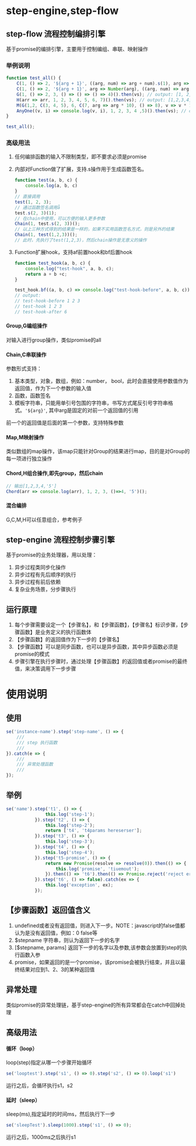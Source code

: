 # step-engine,step-flow

## step-flow 流程控制编排引擎

基于promise的编排引擎，主要用于控制编组、串联、映射操作

### 举例说明

```javascript
function test_all() {
    C(1, () => 2, '${arg + 1}', ((arg, num) => arg + num).s(1), arg => arg)().then(vs); // output: 31
    C(1, () => 2, '${arg + 1}', arg => Number(arg), ((arg, num) => arg + num).s(1), arg => arg)().then(vs); // output: 4
    G(1, () => 2, 3, () => () => () => 4)().then(vs); // output: [1, 2, 3, 4]
    H(arr => arr, 1, 2, 3, 4, 5, 6, 7)().then(vs); // output: [1,2,3,4,5,6,7]
    M(G(1,2, C(3, 4, 5), 6, C(7, arg => arg * 10), () => 8), v => v * 10)().then(vs); // output: [10, 20, 50, 60, 700, 80]
    AnyOne((v, i) => console.log(v, i), 1, 2, 3, 4 ,5)().then(vs); // output: [undefined, undefined, undefined, undefined, undefined]
}

test_all();
```

### 高级用法

1. 任何编排函数的输入不限制类型，即不要求必须是promise
2. 内部对Function做了扩展，支持.s操作用于生成函数签名。

    ```javascript
    function test(a, b, c) {
        console.log(a, b, c)
    }
    // 直接调用
    test(1, 2, 3);
    // 通过函数签名调用å
    test.s(2, 3)(1);
    // 在chain中使用，可以方便的输入更多参数
    Chain(1, test.s(2, 3))();
    // 以上三种方式得到的结果是一样的，如果不实用函数签名方式，则是另外的结果
    Chain(1, test(1,2,3))();
    // 此时，先执行了test(1,2,3)，然后chain操作是无意义的操作
    ```

3. Function扩展hook，支持af前置hook和bf后置hook

    ```javascript
    function test_hook(a, b, c) {
        console.log("test-hook", a, b, c);
        return a + b +c;
    }

    test_hook.bf((a, b, c) => console.log("test-hook-before", a, b, c)).af(r => console.log("test-hook-after", r))(1, 2, 3);
    // output:
    // test-hook-before 1 2 3
    // test-hook 1 2 3
    // test-hook-after 6
    ```

#### Group,G编组操作

对输入进行group操作，类似promise的all

#### Chain,C串联操作

参数形式支持：

1. 基本类型，对象，数组，例如：number， bool，此时会直接使用参数值作为返回值，作为下一个参数的输入值
2. 函数，函数签名
3. 模板字符串，只能用单引号包围的字符串，书写方式尾反引号字符串格式。```'${arg}'```, 其中arg是固定的对前一个返回值的引用

前一个的返回值是后面的第一个参数，支持特殊参数

#### Map,M映射操作

类似数组的map操作，该map只能针对Group的结果进行map，目的是对Group的每一项进行独立操作

#### Chord,H组合操作,即先group，然后chain

```javascript
// 输出[1,2,3,4,'5']
Chord(arr => console.log(arr), 1, 2, 3, ()=>4, '5')();
```

#### 混合编排

G,C,M,H可以任意组合，参考例子

## step-engine 流程控制步骤引擎

基于promise的业务处理器，用以处理：

1. 异步过程类同步化操作
2. 异步过程有先后顺序的执行
3. 异步过程有前后依赖
4. 复杂业务场景，分步骤执行

## 运行原理

1. 每个步骤需要设定一个【步骤名】，和【步骤函数】，【步骤名】标识步骤，【步骤函数】是业务定义的执行函数体
2. 【步骤函数】的返回值作为下一步的【步骤名】
3. 【步骤函数】可以是同步函数，也可以是异步函数，其中异步函数必须是promise的模式
4. 步骤引擎在执行步骤时，通过处理【步骤函数】的返回值或者promise的最终值，来决策调用下一步步骤

# 使用说明

## 使用

```javascript
se('instance-name').step('step-name', () => {
    ///
    /// step 执行函数
    /// 
}).catch(e => {
    ///
    /// 异常处理函数
    ///
});
```
## 举例
```javascript
se('name').step('t1', () => {
               this.log('step-1');
           }).step('t2', () => {
               this.log('step-2');
               return ['t4', 't4params hereserser'];
           }).step('t3', () => {
               this.log('step-3');
           }).step('t4', () => {
               this.log('step-4');
           }).step('t5-promise', () => {
               return new Promise(resolve => resolve(0)).then(() => {
                   this.log('promise', 'tiuemout');
               }).then(() => 't6').then(() => Promise.reject('reject error'));
           }).step('t6', () => false).catch(ex => {
               this.log('exception', ex);
           });
```
## 【步骤函数】返回值含义
1. undefined或者没有返回值，则进入下一步。NOTE：javascript的false值都认为是没有返回值，例如：0 false等
2. $stepname 字符串，则认为返回下一步的名字
3. [$stepname, params] 返回下一步的名字以及参数,该参数会放置到step的执行函数入参
4. promise，如果返回的是一个promise，该promise会被执行结束，并且以最终结果对应到1、2、3的某种返回值
## 异常处理
类似promise的异常处理链，基于step-engine的所有异常都会在catch中回掉处理
## 高级用法
#### 循环（loop）
loop(step)指定从哪一个步骤开始循环
```javascript
se('looptest').step('s1', () => 0).step('s2', () => 0).loop('s1')
```
运行之后，会循环执行s1，s2
#### 延时（sleep）
sleep(ms),指定延时的时间ms，然后执行下一步
```javascript
se('sleepTest').sleep(1000).step('s1', () => 0);
```
运行之后，1000ms之后执行s1
